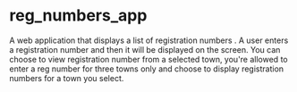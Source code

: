 # reg_numbers_app

A web application that displays a list of registration numbers .
A user enters a registration number and then it will be displayed on the screen. You can choose to view registration number from a selected town, you're allowed to enter a reg number for three towns only and choose to display registration numbers for a town you select.
